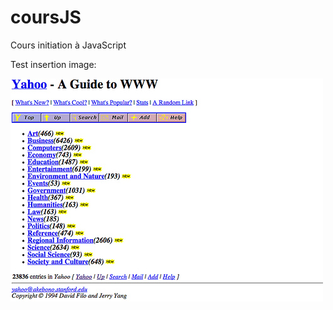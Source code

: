 coursJS
=======

Cours initiation à JavaScript

Test insertion image:

![Résultat de l'exécution](https://github.com/ProfesseurWeiss/coursJS/blob/master/images/yahoo_home_page_1994.jpg?raw=true)
